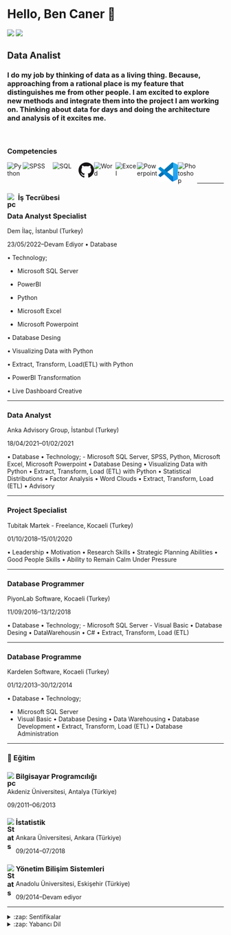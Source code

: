 # Hello, Ben Caner 👋 
<a href="mailto:cner.un@gmail.com?"><img src="https://img.shields.io/badge/gmail-%23DD0031.svg?&style=for-the-badge&logo=gmail&logoColor=white"/></a>
<a href="https://www.linkedin.com/in/canerun"><img src="https://img.shields.io/badge/LinkedIn-%23DD0031.svg?&style=for-the-badge&logo=LinkedIn&logoColor=white&color=blue"/></a>



## Data Analist

### I do my job by thinking of data as a living thing.  Because, approaching from a rational place is my feature that distinguishes me from other people.  I am excited to explore new methods and integrate them into the project I am working on.  Thinking about data for days and doing the architecture and analysis of it excites me.




<br />

### Competencies

<img align="left" alt="Python" width="36px" src="https://upload.wikimedia.org/wikipedia/commons/thumb/c/c3/Python-logo-notext.svg/1200px-Python-logo-notext.svg.png" />
<img align="left" alt="SPSS" width="70px" src="https://external-content.duckduckgo.com/iu/?u=https%3A%2F%2Fwww.gvsu.edu%2Fcms4%2Fasset%2F4CE39E3F-BF40-0D23-0D675539A8F525E7%2Fhawdmoorm_x_1hy8mzgxqbwo45pfysz8u93t0pjjt0u.png&f=1&nofb=1" />
<img align="left" alt="SQL" width="60px" src="https://external-content.duckduckgo.com/iu/?u=https%3A%2F%2Fcdn.analyticsvidhya.com%2Fwp-content%2Fuploads%2F2020%2F06%2Fsql-logo.png&f=1&nofb=1" />
<img align="left" alt="GitHub" width="36px" src="https://raw.githubusercontent.com/github/explore/78df643247d429f6cc873026c0622819ad797942/topics/github/github.png" />
<img align="left" alt="Word" width="50px" src="https://logodownload.org/wp-content/uploads/2018/10/word-logo-0.png" />
<img align="left" alt="Excel" width="50px" src="https://logodownload.org/wp-content/uploads/2020/04/excel-logo-0.png" />
<img align="left" alt="Powerpoint" width="50px" src="https://logodownload.org/wp-content/uploads/2020/04/microsoft-powerpoint-logo-0.png" />
<img align="left" alt="Visual Studio Code" width="45px" src="https://raw.githubusercontent.com/github/explore/80688e429a7d4ef2fca1e82350fe8e3517d3494d/topics/visual-studio-code/visual-studio-code.png" />
<img align="left" alt="Photoshop" width="45px" src="https://upload.wikimedia.org/wikipedia/commons/thumb/c/cf/Adobe_Photoshop_Express_logo.svg/2101px-Adobe_Photoshop_Express_logo.svg.png" />
<br />
<br />

---

### <img align="left" alt="pc" width=25 src="https://github.githubassets.com/images/icons/emoji/unicode/23f1.png" /> İş Tecrübesi

### Data Analyst Specialist  
  Dem İlaç, İstanbul (Turkey)
  

  23/05/2022–Devam Ediyor
 •	Database
 
•	Technology;

-	Microsoft SQL Server

-	PowerBI

-	Python

-	Microsoft Excel

-	Microsoft Powerpoint

•	Database Desing

•	Visualizing Data with Python

•	Extract, Transform, Load(ETL) with Python

•	PowerBI Transformation

•	Live Dashboard Creative


 ---

### Data Analyst
 Anka Advisory Group, İstanbul (Turkey)
  

  18/04/2021–01/02/2021
 
 •	Database
•	Technology;
    -	Microsoft SQL Server, SPSS, Python, Microsoft Excel, Microsoft Powerpoint
•	Database Desing
•	Visualizing Data with Python
•	Extract, Transform, Load 
(ETL) with Python
•	Statistical Distributions
•	Factor Analysis
•	Word Clouds
•	Extract, Transform, Load (ETL)
•	Advisory

---
### Project Specialist
  Tubitak Martek - Freelance, Kocaeli (Turkey)
  
  
  01/10/2018–15/01/2020	
  
•	Leadership
•	Motivation
•	Research Skills
•	Strategic Planning Abilities
•	Good People Skills
•	Ability to Remain Calm Under Pressure

---
### Database Programmer
  PiyonLab Software, Kocaeli (Turkey)
  
  
  11/09/2016–13/12/2018
 
•	Database
•	Technology;
      -	Microsoft SQL Server
      -	Visual Basic
•	Database Desing
•	DataWarehousin
•	C#
•	Extract, Transform, Load (ETL)

 ---
### Database Programme
  Kardelen Software, Kocaeli (Turkey)
  
  
  01/12/2013–30/12/2014

•	Database
•	Technology;
-	Microsoft SQL Server
-	Visual Basic
•	Database Desing
•	Data Warehousing
•	Database Development
•	Extract, Transform, Load (ETL)
•	Database Administration

---

### 📕 Eğitim


### <img align="left" alt="pc" width=20 src="https://github.githubassets.com/images/icons/emoji/unicode/1f4bb.png" /> Bilgisayar Programcılığı
Akdeniz Üniversitesi, Antalya (Türkiye)

09/2011–06/2013

### <img align="left" alt="Stats" width=20 src="https://github.githubassets.com/images/icons/emoji/unicode/1f4ca.png" />İstatistik
Ankara Üniversitesi, Ankara (Türkiye)

09/2014–07/2018	

### <img align="left" alt="Stats" width=20 src="https://github.githubassets.com/images/icons/emoji/unicode/1f4da.png" /> Yönetim Bilişim Sistemleri
Anadolu Üniversitesi, Eskişehir (Türkiye)

09/2014–Devam ediyor

---

<details>
  <summary>:zap: Sentifikalar </summary>
  -<b>Power BI </b>
  
      BTK Academy  /  Issued Jan 2022
      •	Creating a Dashboard
      •	Connecting The Database
      •	Creating Live Visual Content
      •	Power Query

  
  -<b>AWS Certified Machine Learning Specialty</b>
  
      Sundog Education   /  Issued Jan 2022 
      
      •	S3 Pucket (SQL Queries)
      •	AWS Lambda (Run code without thinking about servers)
      •	Amazon Athena (Query data in S3 using SQL)
      •	Amazon Kinesis( Analyze real-time video and data streams)
      •	AWS Data Pipeline (Orchestration service for periodic, data-driven workflows) 
      •	AWS Glue (Simple, scalable, and serverless data integration)
      •	AWS Lake Formation (Build a secure data lake in days) 
       
        As a graduation project, I uploaded the data to the AWS Cloud and created the architecture here, then I did the ETL operations using Athena, then I connected this data lake with Python.  I visualized the data I got from here using the matplotlib library.  Then I uploaded this visual data back to the cloud.  I gave the necessary permissions from the AWS Identity and Access Management (IAM) portal so that all employees can see it, so that the people I want can see it.

  
  -<b>Python for Data Science </b>
  
      Udemy /  04/2021
      
      •	Matplotlip
      •	Pandas
      •	OpenCv
      •	Pogo3
      •	Tweepy

  
  -<b>Ustazy English Grammar</b>
  
      Udemy /   04/2021
  
  -<b>Volunteer Creative Drama Instructor</b>
  
      European Solidarity Corps for Youth (ESC4Y)– Issued Nov 2020 



</details>

<details>
  <summary>:zap: Yabancı Dil </summary>

 

</details>

[LinkedIn]: https://www.linkedin.com/in/canerun


